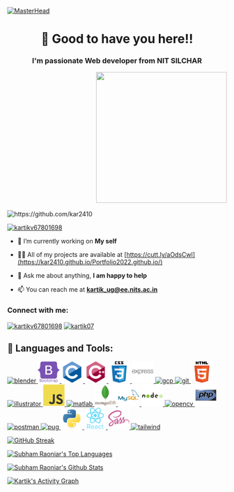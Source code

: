 [![MasterHead](https://chkskills.com/wp-content/uploads/2020/04/banner-bg.gif)](https://kar2410.io)
<h1 align="center">👋 Good to have you here!!</h1>
<h3 align="center">I'm passionate Web developer from NIT SILCHAR</h3>

<p align ="right" ><img  width="300" height="300" style=" margin-top:'10px'" src="https://code.ankitpathshala.com/wp-content/uploads/2020/12/homeAvatar.gif"> </p>


<p align="left"> <img src="https://komarev.com/ghpvc/?username=kar2410&label=Profile%20views&color=0e75b6&style=flat" alt="https://github.com/kar2410" width="200px" height="30px" /> </p>


<p align="left"> <a href="https://twitter.com/kartikv67801698" target="blank"><img src="https://img.shields.io/twitter/follow/kartikv67801698?logo=twitter&style=for-the-badge" alt="kartikv67801698" /></a> </p>

- 🔭 I’m currently working on **My self**

- 👨‍💻 All of my projects are available at [https://cutt.ly/aOdsCwl](https://kar2410.github.io/Portfolio2022.github.io/)

- 💬 Ask me about anything, **I am happy to help**

- 📫 You can reach me at **kartik_ug@ee.nits.ac.in**



<h3 align="left">Connect with me:</h3>
<p align="left">
<a href="https://twitter.com/kartikv67801698" target="blank"><img align="center" src="https://raw.githubusercontent.com/rahuldkjain/github-profile-readme-generator/master/src/images/icons/Social/twitter.svg" alt="kartikv67801698" height="30" width="40" /></a>
<a href="https://linkedin.com/in/kartik07" target="blank"><img align="center" src="https://raw.githubusercontent.com/rahuldkjain/github-profile-readme-generator/master/src/images/icons/Social/linked-in-alt.svg" alt="kartik07" height="30" width="40" /></a>
</p>

<!-- <h3 align="left">Languages and Tools:</h3> -->
## 🚀 Languages and Tools:
 <p align="left">
      <a href="https://www.blender.org/" target="_blank" rel="noreferrer">
        <img
          src="https://download.blender.org/branding/community/blender_community_badge_white.svg"
          alt="blender"
          width="50"
          height="50"
        />
      </a>
      <a href="https://getbootstrap.com" target="_blank" rel="noreferrer">
        <img
          src="https://raw.githubusercontent.com/devicons/devicon/master/icons/bootstrap/bootstrap-plain-wordmark.svg"
          alt="bootstrap"
          width="50"
          height="50"
        />
      </a>
      <a href="https://www.cprogramming.com/" target="_blank" rel="noreferrer">
        <img
          src="https://raw.githubusercontent.com/devicons/devicon/master/icons/c/c-original.svg"
          alt="c"
          width="50"
          height="50"
        />
      </a>
      <a href="https://www.w3schools.com/cpp/" target="_blank" rel="noreferrer">
        <img
          src="https://raw.githubusercontent.com/devicons/devicon/master/icons/cplusplus/cplusplus-original.svg"
          alt="cplusplus"
          width="50"
          height="50"
        />
      </a>
      <a href="https://www.w3schools.com/css/" target="_blank" rel="noreferrer">
        <img
          src="https://raw.githubusercontent.com/devicons/devicon/master/icons/css3/css3-original-wordmark.svg"
          alt="css3"
          width="50"
          height="50"
        />
      </a>
      <a href="https://expressjs.com" target="_blank" rel="noreferrer">
        <img
          src="https://raw.githubusercontent.com/devicons/devicon/master/icons/express/express-original-wordmark.svg"
          alt="express"
          width="50"
          height="50"
        />
      </a>
      <a href="https://cloud.google.com" target="_blank" rel="noreferrer">
        <img
          src="https://www.vectorlogo.zone/logos/google_cloud/google_cloud-icon.svg"
          alt="gcp"
          width="50"
          height="50"
        />
      </a>
      <a href="https://git-scm.com/" target="_blank" rel="noreferrer">
        <img
          src="https://www.vectorlogo.zone/logos/git-scm/git-scm-icon.svg"
          alt="git"
          width="50"
          height="50"
        />
      </a>
      <a href="https://www.w3.org/html/" target="_blank" rel="noreferrer">
        <img
          src="https://raw.githubusercontent.com/devicons/devicon/master/icons/html5/html5-original-wordmark.svg"
          alt="html5"
          width="50"
          height="50"
        />
      </a>
      <a
        href="https://www.adobe.com/in/products/illustrator.html"
        target="_blank"
        rel="noreferrer"
      >
        <img
          src="https://www.vectorlogo.zone/logos/adobe_illustrator/adobe_illustrator-icon.svg"
          alt="illustrator"
          width="50"
          height="50"
        />
      </a>
      <a
        href="https://developer.mozilla.org/en-US/docs/Web/JavaScript"
        target="_blank"
        rel="noreferrer"
      >
        <img
          src="https://raw.githubusercontent.com/devicons/devicon/master/icons/javascript/javascript-original.svg"
          alt="javascript"
          width="50"
          height="50"
        />
      </a>
      <a href="https://www.mathworks.com/" target="_blank" rel="noreferrer">
        <img
          src="https://upload.wikimedia.org/wikipedia/commons/2/21/Matlab_Logo.png"
          alt="matlab"
          width="50"
          height="50"
        />
      </a>
      <a href="https://www.mongodb.com/" target="_blank" rel="noreferrer">
        <img
          src="https://raw.githubusercontent.com/devicons/devicon/master/icons/mongodb/mongodb-original-wordmark.svg"
          alt="mongodb"
          width="50"
          height="50"
        />
      </a>
      <a href="https://www.mysql.com/" target="_blank" rel="noreferrer">
        <img
          src="https://raw.githubusercontent.com/devicons/devicon/master/icons/mysql/mysql-original-wordmark.svg"
          alt="mysql"
          width="50"
          height="50"
        />
      </a>
      <a href="https://nodejs.org" target="_blank" rel="noreferrer">
        <img
          src="https://raw.githubusercontent.com/devicons/devicon/master/icons/nodejs/nodejs-original-wordmark.svg"
          alt="nodejs"
          width="50"
          height="50"
        />
      </a>
      <a href="https://opencv.org/" target="_blank" rel="noreferrer">
        <img
          src="https://www.vectorlogo.zone/logos/opencv/opencv-icon.svg"
          alt="opencv"
          width="50"
          height="50"
        />
      </a>
      <a href="https://www.php.net" target="_blank" rel="noreferrer">
        <img
          src="https://raw.githubusercontent.com/devicons/devicon/master/icons/php/php-original.svg"
          alt="php"
          width="50"
          height="50"
        />
      </a>
      <a href="https://postman.com" target="_blank" rel="noreferrer">
        <img
          src="https://www.vectorlogo.zone/logos/getpostman/getpostman-icon.svg"
          alt="postman"
          width="50"
          height="50"
        />
      </a>
      <a href="https://pugjs.org" target="_blank" rel="noreferrer">
        <img
          src="https://cdn.worldvectorlogo.com/logos/pug.svg"
          alt="pug"
          width="50"
          height="50"
        />
      </a>
      <a href="https://www.python.org" target="_blank" rel="noreferrer">
        <img
          src="https://raw.githubusercontent.com/devicons/devicon/master/icons/python/python-original.svg"
          alt="python"
          width="50"
          height="50"
        />
      </a>
      <a href="https://reactjs.org/" target="_blank" rel="noreferrer">
        <img
          src="https://raw.githubusercontent.com/devicons/devicon/master/icons/react/react-original-wordmark.svg"
          alt="react"
          width="50"
          height="50"
        />
      </a>
      <a href="https://sass-lang.com" target="_blank" rel="noreferrer">
        <img
          src="https://raw.githubusercontent.com/devicons/devicon/master/icons/sass/sass-original.svg"
          alt="sass"
          width="50"
          height="50"
        />
      </a>
      <a href="https://tailwindcss.com/" target="_blank" rel="noreferrer">
        <img
          src="https://www.vectorlogo.zone/logos/tailwindcss/tailwindcss-icon.svg"
          alt="tailwind"
          width="50"
          height="50"
        />
      </a>
    </p>


[![GitHub Streak](https://github-readme-streak-stats.herokuapp.com/?user=kar2410&theme=algolia)](https://git.io/streak-stats)



    
  <a href="https://github.com/kar2410/github-readme-stats"><img alt="Subham Raoniar's Top Languages" src="https://github-readme-stats.vercel.app/api/top-langs/?username=kar2410&langs_count=8&count_private=true&layout=compact&theme=react&hide_border=true&bg_color=0D1117" /></a>
  
 <a href="https://github.com/kar2410/github-readme-stats"><img alt="Subham Raoniar's Github Stats" src="https://github-readme-stats.vercel.app/api?username=kar2410&show_icons=true&count_private=true&theme=react&hide_border=true&bg_color=0D1117" /></a>
 



<a href="https://github.com/kar2410/github-readme-activity-graph"><img alt="Kartik's Activity Graph" src="https://activity-graph.herokuapp.com/graph?username=kar2410&bg_color=0D1117&color=5BCDEC&line=5BCDEC&point=FFFFFF&hide_border=true" /></a>







